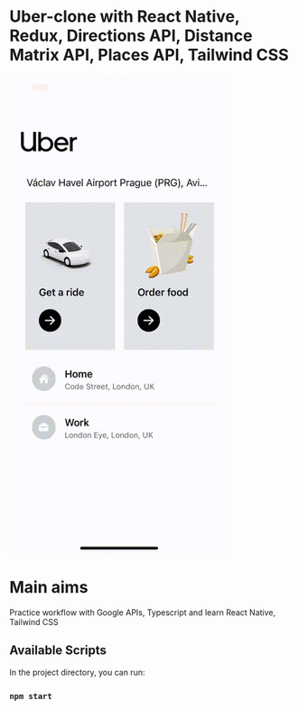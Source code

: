 # Uber-clone with React Native, Redux, Directions API, Distance Matrix API, Places API, Tailwind CSS

![grab-landing-page](https://github.com/DavidMusijenko/Uber-clone/blob/master/demo.gif)

# Main aims

Practice workflow with Google APIs, Typescript and learn React Native, Tailwind CSS

## Available Scripts

In the project directory, you can run:

### `npm start`
